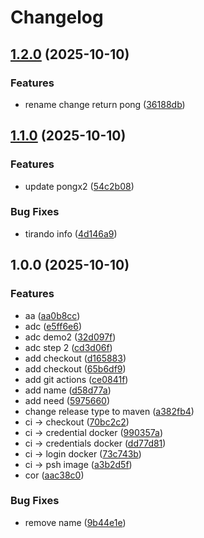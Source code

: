 # Changelog

## [1.2.0](https://github.com/RafaMiura/study-apir/compare/v1.1.0...v1.2.0) (2025-10-10)


### Features

* rename change return pong ([36188db](https://github.com/RafaMiura/study-apir/commit/36188db3ccceaf327e6fcf42f99806a360f031c0))

## [1.1.0](https://github.com/RafaMiura/study-apir/compare/v1.0.0...v1.1.0) (2025-10-10)


### Features

* update pongx2 ([54c2b08](https://github.com/RafaMiura/study-apir/commit/54c2b082b705384eb6569baa5c1e04cf586c7973))


### Bug Fixes

* tirando info ([4d146a9](https://github.com/RafaMiura/study-apir/commit/4d146a9fa1a5637d72116213861f706a3c5c97b6))

## 1.0.0 (2025-10-10)


### Features

* aa ([aa0b8cc](https://github.com/RafaMiura/study-apir/commit/aa0b8ccba29f7560f29b4dbe4143140f29d44c63))
* adc ([e5ff6e6](https://github.com/RafaMiura/study-apir/commit/e5ff6e67168e8026e62a7a4d9c0b83fbc9759280))
* adc demo2 ([32d097f](https://github.com/RafaMiura/study-apir/commit/32d097fb9bbde78fee688ad09813eded1198feff))
* adc step 2 ([cd3d06f](https://github.com/RafaMiura/study-apir/commit/cd3d06f66c64ece8567b1bebbfdea75a738eab3e))
* add checkout ([d165883](https://github.com/RafaMiura/study-apir/commit/d165883944040c9d75f7057ff8765903a14c5a9e))
* add checkout ([65b6df9](https://github.com/RafaMiura/study-apir/commit/65b6df9e3a1755110a9d828894e95c260cb998c9))
* add git actions ([ce0841f](https://github.com/RafaMiura/study-apir/commit/ce0841fd55228ba8fe46e0e7859430d2ff6a137f))
* add name ([d58d77a](https://github.com/RafaMiura/study-apir/commit/d58d77a9ebc5bd69df5fca0224eecd1668ee45de))
* add need ([5975660](https://github.com/RafaMiura/study-apir/commit/5975660476967d8f9b7c054cb1778b8bad6cadfa))
* change release type to maven ([a382fb4](https://github.com/RafaMiura/study-apir/commit/a382fb40a9332b96f72cbac1bb1be3385c070d57))
* ci -&gt; checkout ([70bc2c2](https://github.com/RafaMiura/study-apir/commit/70bc2c272df66e0d1f97b5f8d175d9700b338044))
* ci -&gt; credential docker ([990357a](https://github.com/RafaMiura/study-apir/commit/990357a8db984fb80fce0a51a271ca014f505fc5))
* ci -&gt; credentials docker ([dd77d81](https://github.com/RafaMiura/study-apir/commit/dd77d8106102d694a34e42809d7eb9135ebcb218))
* ci -&gt; login docker ([73c743b](https://github.com/RafaMiura/study-apir/commit/73c743b2d5bd26ea433499c798179ffacd3adb13))
* ci -&gt; psh image ([a3b2d5f](https://github.com/RafaMiura/study-apir/commit/a3b2d5f7b322a45ad1b2d183a4c74fc9035ad0a5))
* cor ([aac38c0](https://github.com/RafaMiura/study-apir/commit/aac38c0d9ff238c809bd486663bf7ad44c24b260))


### Bug Fixes

* remove name ([9b44e1e](https://github.com/RafaMiura/study-apir/commit/9b44e1e9da0fbfa44ecff7dab0a1a25bcb610196))
